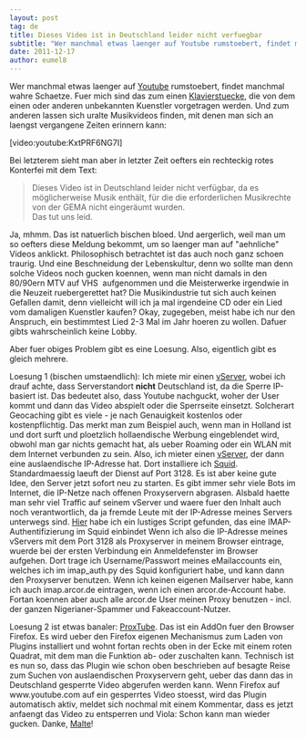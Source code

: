 ```yaml
---
layout: post
tag: de
title: Dieses Video ist in Deutschland leider nicht verfuegbar
subtitle: "Wer manchmal etwas laenger auf Youtube rumstoebert, findet manchmal wahre Schaetze. Fuer mich sind das zum einen Klavierstuecke, die von dem einen oder anderen unbekannten Kuenstler vorgetragen werden. Und zum anderen lassen sich uralte Musikvideos&hellip;"
date: 2011-12-17
author: eumel8
---
```


<p>Wer manchmal etwas laenger auf <a href="http://www.youtube.com/user/eumelmail" target="_blank">Youtube</a> rumstoebert, findet manchmal wahre Schaetze. Fuer mich sind das zum einen <a href="http://klavier.eumel.de" target="_blank">Klavierstuecke</a>, die von dem einen oder anderen unbekannten Kuenstler vorgetragen werden. Und zum anderen lassen sich uralte Musikvideos finden, mit denen man sich an laengst vergangene Zeiten erinnern kann:</p>
<p>[video:youtube:KxtPRF6NG7I]</p>
<p>Bei letzterem sieht man aber in letzter Zeit oefters ein rechteckig rotes Konterfei mit dem Text:</p>
<div>
<blockquote>
<div>Dieses Video ist in Deutschland leider nicht verfügbar, da es möglicherweise Musik enthält, für die die erforderlichen Musikrechte von der GEMA nicht eingeräumt wurden.</div>
<div>Das tut uns leid.</div>
</blockquote>
</div>
<p>Ja, mhmm. Das ist natuerlich bischen bloed. Und aergerlich, weil man um so oefters diese Meldung bekommt, um so laenger man auf "aehnliche" Videos anklickt. Philosophisch betrachtet ist das auch noch ganz schoen traurig. Und eine Beschneidung der Lebenskultur, denn wo sollte man denn solche Videos noch gucken koennen, wenn man nicht damals in den 80/90ern MTV auf VHS  aufgenommen und die Meisterwerke irgendwie in die Neuzeit ruebergerettet hat? Die Musikindustrie tut sich auch keinen Gefallen damit, denn vielleicht will ich ja mal irgendeine CD oder ein Lied vom damaligen Kuenstler kaufen? Okay, zugegeben, meist habe ich nur den Anspruch, ein bestimmtest Lied 2-3 Mal im Jahr hoeren zu wollen. Dafuer gibts wahrscheinlich keine Lobby.</p>
<p>Aber fuer obiges Problem gibt es eine Loesung. Also, eigentlich gibt es gleich mehrere.</p>
<p>Loesung 1 (bischen umstaendlich): Ich miete mir einen <a href="http://vf.gno.de/k1osrf" target="_blank">vServer</a>, wobei ich drauf achte, dass Serverstandort <strong>nicht</strong> Deutschland ist, da die Sperre IP-basiert ist. Das bedeutet also, dass Youtube nachguckt, woher der User kommt und dann das Video abspielt oder die Sperrseite einsetzt. Solcherart Geocaching gibt es viele - je nach Genauigkeit kostenlos oder kostenpflichtig. Das merkt man zum Beispiel auch, wenn man in Holland ist und dort surft und ploetzlich hollaendische Werbung eingeblendet wird, obwohl man gar nichts gemacht hat, als ueber Roaming oder ein WLAN mit dem Internet verbunden zu sein. Also, ich mieter einen <a href="http://vf.gno.de/k1osrf" target="_blank">vServer</a>, der dann eine auslaendische IP-Adresse hat. Dort installiere ich <a href="http://www2.de.squid-cache.org/">Squid</a>. Standardmaessig laeuft der Dienst auf Port 3128. Es ist aber keine gute Idee, den Server jetzt sofort neu zu starten. Es gibt immer sehr viele Bots im Internet, die IP-Netze nach offenen Proxyservern abgrasen. Alsbald haette man sehr viel Traffic auf seinem vServer und waere fuer den Inhalt auch noch verantwortlich, da ja fremde Leute mit der IP-Adresse meines Servers unterwegs sind. <a href="http://lateral.netmanagers.com.ar/stories/6.html" target="_blank">Hier</a> habe ich ein lustiges Script gefunden, das eine IMAP-Authentifizierung im Squid einbindet Wenn ich also die IP-Adresse meines vServers mit dem Port 3128 als Proxyserver in meinem Browser eintrage, wuerde bei der ersten Verbindung ein Anmeldefenster im Browser aufgehen. Dort trage ich Username/Passwort meines eMailaccounts ein, welches ich im imap_auth.py des Squid konfiguriert habe, und kann dann den Proxyserver benutzen. Wenn ich keinen eigenen Mailserver habe, kann ich auch imap.arcor.de eintragen, wenn ich einen arcor.de-Account habe. Fortan koennen aber auch alle arcor.de User meinen Proxy benutzen - incl. der ganzen Nigerianer-Spammer und Fakeaccount-Nutzer.</p>
<p>Loesung 2 ist etwas banaler: <a href="https://addons.mozilla.org/de/firefox/addon/proxtube/" target="_blank">ProxTube</a>. Das ist ein AddOn fuer den Browser Firefox. Es wird ueber den Firefox eigenen Mechanismus zum Laden von Plugins installiert und wohnt fortan rechts oben in der Ecke mit einem roten Quadrat, mit dem man die Funktion ab- oder zuschalten kann. Technisch ist es nun so, dass das Plugin wie schon oben beschrieben auf besagte Reise zum Suchen von auslaendischen Proxyservern geht, ueber das dann das in Deutschland gesperrte Video abgerufen werden kann. Wenn Firefox auf www.youtube.com auf ein gesperrtes Video stoesst, wird das Plugin automatisch aktiv, meldet sich nochmal mit einem Kommentar, dass es jetzt anfaengt das Video zu entsperren und Viola: Schon kann man wieder gucken. Danke, <a href="http://www.proxtube.com/" target="_blank">Malte</a>!</p>
